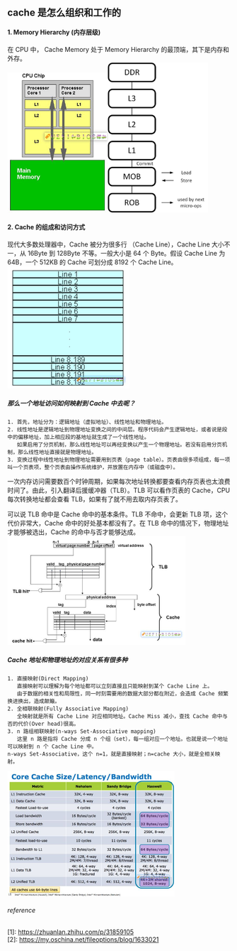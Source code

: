 ## **cache** 是怎么组织和工作的


#### 1. Memory Hierarchy (内存层级)
在 CPU 中， Cache Memory 处于 Memory Hierarchy 的最顶端，其下是内存和外存。 <br>
<img src="pics/memory-hierarchy.jpg" width="45%"><img src="pics/cache-level.jpg" width="45%">


#### 2. Cache 的组成和访问方式
现代大多数处理器中，Cache 被分为很多行 （Cache Line），Cache Line 大小不一，从 16Byte 到 128Byte 不等。一般大小是 64 个 Byte。假设 Cache Line 为 64B，一个 512KB 的 Cache 可划分成 8192 个 Cache Line。 <br>
<img src="pics/a-cache-block.jpg" width="55%">

##### **那么一个地址访问如何映射到 Cache 中去呢？**
```
1. 首先，地址分为：逻辑地址（虚拟地址）、线性地址和物理地址。
2. 线性地址是逻辑地址到物理地址变换之间的中间层。程序代码会产生逻辑地址，或者说是段中的偏移地址，加上相应段的基地址就生成了一个线性地址。
   如果启用了分页机制，那么线性地址可以再经变换以产生一个物理地址。若没有启用分页机制，那么线性地址直接就是物理地址。
3. 变换过程中线性地址到物理地址需要用到页表（page table）。页表由很多项组成，每一项叫一个页表项，整个页表由操作系统维护，并放置在内存中（或磁盘中）。
```
一次内存访问需要数百个时钟周期，如果每次地址转换都要查看内存页表也太浪费时间了。由此，引入翻译后援缓冲器（TLB）。TLB 可以看作页表的 Cache，CPU 每次转换地址都会查看 TLB，如果有了就不用去取内存页表了。

可以说 TLB 命中是 Cache 命中的基本条件。TLB 不命中，会更新 TLB 项，这个代价非常大，Cache 命中的好处基本都没有了。在 TLB 命中的情况下，物理地址才能够被选出，Cache 的命中与否才能够达成。 <br>
<img src="pics/TLB-Cache.jpg" width="80%">

##### **Cache 地址和物理地址的对应关系有很多种**
```
1. 直接映射(Direct Mapping)
   直接映射可以理解为每个地址都可以立刻直接且只能映射到某个 Cache Line 上。
   由于数据的相关性和局限性，同一时刻需要用的数据大部分都在附近，会造成 Cache 频繁换进换出，造成颠簸。
2. 全相联映射(Fully Associative Mapping)
   全映射就是所有 Cache Line 对应相同地址。Cache Miss 减小，查找 Cache 命中与否的代价(Over head)很高。
3. n 路组相联映射(n-ways Set-Associative mapping)
   这里 n 路是指将 Cache 分成 n 个组（set），每一组对应一个地址。也就是说一个地址可以映射到 n 个 Cache Line 中。
n-ways Set-Associative，这个 n=1，就是直接映射；n=cache 大小，就是全相关映射。
```
<img src="pics/cpu-cache-param.jpg" width="75%">



###### reference
[1]: https://zhuanlan.zhihu.com/p/31859105 <br>
[2]: https://my.oschina.net/fileoptions/blog/1633021
